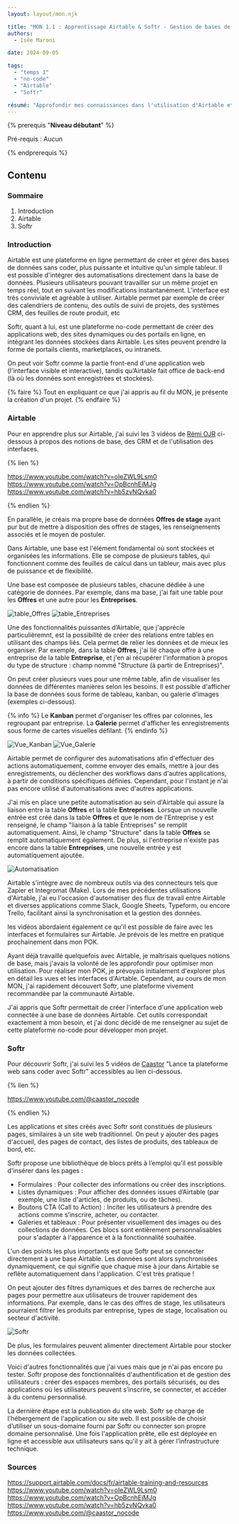 ```yaml
---
layout: layout/mon.njk

title: "MON 1.1 : Apprentissage Airtable & Softr - Gestion de bases de données pour une application web"
authors:
  - Isée Maroni

date: 2024-09-05

tags: 
  - "temps 1"
  - "no-code"
  - "Airtable"
  - "Softr"

résumé: "Approfondir mes connaissances dans l'utilisation d'Airtable et découvrir Softr, en vue de faire une application web liée à la base de donnée (POK 1)."
---
```


{% prerequis "**Niveau débutant**" %}

Pré-requis : Aucun

{% endprerequis %}

## Contenu

### Sommaire
1. Introduction
2. Airtable
3. Softr


### Introduction

Airtable est une plateforme en ligne permettant de créer et gérer des bases de données sans coder, plus puissante et intuitive qu'un simple tableur. Il est possible d'intégrer des automatisations directement dans la base de données. Plusieurs utilisateurs pouvant travailler sur un même projet en temps réel, tout en suivant les modifications instantanément. L'interface est très conviviale et agréable à utiliser. Airtable permet par exemple de créer des calendriers de contenu, des outils de suivi de projets, des systèmes CRM, des feuilles de route produit, etc

Softr, quant à lui, est une plateforme no-code permettant de créer des applications web, des sites dynamiques ou des portails en ligne, en intégrant les données stockées dans Airtable. Les sites peuvent prendre la forme de portails clients, marketplaces, ou intranets.

On peut voir Softr comme la partie front-end d'une application web (l'interface visible et interactive), tandis qu’Airtable fait office de back-end (là où les données sont enregistrées et stockées).

{% faire %}
Tout en expliquant ce que j'ai appris au fil du MON, je présente la création d'un projet.
{% endfaire %}


### Airtable

Pour en apprendre plus sur Airtable, j'ai suivi les 3 vidéos de [Rémi OJR](https://www.youtube.com/@remiojr) ci-dessous à propos des notions de base, des CRM et de l'utilisation des interfaces.

{% lien %}

https://www.youtube.com/watch?v=oIeZWL9Lsm0
https://www.youtube.com/watch?v=OpBcnhEjMJg
https://www.youtube.com/watch?v=hb5zvNQvka0

{% endlien %}

En parallèle, je créais ma propre base de données **Offres de stage** ayant pur but de mettre à disposition des offres de stages, les renseignements associés et le moyen de postuler.

Dans Airtable, une base est l'élément fondamental où sont stockées et organisées les informations. Elle se compose de plusieurs tables, qui fonctionnent comme des feuilles de calcul dans un tableur, mais avec plus de puissance et de flexibilité.

Une base est composée de plusieurs tables, chacune dédiée à une catégorie de données. 
Par exemple, dans ma base, j'ai fait une table pour les **Offres** et une autre pour les **Entreprises**.

![table_Offres](./Airtable_tableOffres.png)
![table_Entreprises](./Airtable_tableEntreprises.png)

Une des fonctionnalités puissantes d’Airtable, que j'apprécie particulièremnt, est la possibilité de créer des relations entre tables en utilisant des champs liés. Cela permet de relier les données et de mieux les organiser. Par exemple, dans la table **Offres**, j'ai lié chaque offre à une entreprise de la table **Entreprise**, et j'en ai récupérer l'information à propos du type de structure : champ nommé "Structure (à partir de Entreprises)".

On peut créer plusieurs vues pour une même table, afin de visualiser les données de différentes manières selon les besoins. Il est possible d'afficher la base de données sous forme de tableau, kanban, ou galerie d'images (exemples ci-dessous).


{% info %}
Le **Kanban** permet d'organiser les offres par colonnes, les regroupant par entreprise.
La **Galerie** permet d'afficher les enregistrements sous forme de cartes visuelles défilant.
{% endinfo %}


![Vue_Kanban](./Airtable_VueKanban.png)
![Vue_Galerie](./Airtable_VueGalerie.png)

Airtable permet de configurer des automatisations afin d'effectuer des actions automatiquement, comme envoyer des emails, mettre à jour des enregistrements, ou déclencher des workflows dans d'autres applications, à partir de conditions spécifiques définies. Cependant, pour l'instant je n'ai pas encore utilisé d'automatisations avec d'autres applications.

J'ai mis en place une petite automatisation au sein d'Airtable qui assure la liaison entre la table **Offres** et la table **Entreprises**. Lorsque un nouvelle entrée est créé dans la table **Offres** et que le nom de l'Entreprise y est renseigné, le champ "liaison à la table Entreprises" se remplit automatiquement. Ainsi, le champ "Structure" dans la table **Offres** se remplit automatiquement également. De plus, si l'entreprise n'existe pas encore dans la table **Entreprises**, une nouvelle entrée y est automatiquement ajoutée. 

![Automatisation](./Airtable_Automatisation.png)

Airtable s'intègre avec de nombreux outils via des connecteurs tels que Zapier et Integromat (Make). Lors de mes précédentes utilisations d'Airtable, j'ai eu l'occasion d'automatiser des flux de travail entre Airtable et diverses applications comme Slack, Google Sheets, Typeform, ou encore Trello, facilitant ainsi la synchronisation et la gestion des données.

les vidéos abordaient également ce qu'il est possible de faire avec les interfaces et formulaires sur Airtable. Je prévois de les mettre en pratique prochainement dans mon POK.


Ayant déjà travaillé quelquefois avec Airtable, je maîtrisais quelques notions de base, mais j'avais la volonté de les approfondir pour optimiser mon utilisation. Pour réaliser mon POK, je prévoyais initialement d'explorer plus en détail les vues et les interfaces d'Airtable. Cependant, au cours de mon MON, j'ai rapidement découvert Softr, une plateforme vivement recommandée par la communauté Airtable. 

J'ai appris que Softr permettait de créer l'interface d'une application web connectée à une base de données Airtable. Cet outils correspondait exactement à mon besoin, et j'ai donc décidé de me renseigner au sujet de cette plateforme no-code pour développer mon projet.


### Softr

Pour découvrir Softr, j'ai suivi les 5 vidéos de [Caastor](https://www.youtube.com/@caastor_nocode) "Lance ta plateforme web sans coder avec Softr" accessibles au lien ci-dessous.

{% lien %}

https://www.youtube.com/@caastor_nocode

{% endlien %}


Les applications et sites créés avec Softr sont constitués de plusieurs pages, similaires à un site web traditionnel. On peut y ajouter des pages d'accueil, des pages de contact, des listes de produits, des tableaux de bord, etc.

Softr propose une bibliothèque de blocs prêts à l’emploi qu'il est possible d'insérer dans les pages :

- Formulaires : Pour collecter des informations ou créer des inscriptions.
- Listes dynamiques : Pour afficher des données issues d’Airtable (par exemple, une liste d'articles, de produits, ou de tâches).
- Boutons CTA (Call to Action) : Inciter les utilisateurs à prendre des actions comme s’inscrire, acheter, ou contacter.
- Galeries et tableaux : Pour présenter visuellement des images ou des collections de données.
Ces blocs sont entièrement personnalisables pour s'adapter à l'apparence et à la fonctionnalité souhaitée.

L'un des points les plus importants est que Softr peut se connecter directement à une base Airtable. Les données sont alors synchronisées dynamiquement, ce qui signifie que chaque mise à jour dans Airtable se reflète automatiquement dans l'application. C'est très pratique !

On peut ajouter des filtres dynamiques et des barres de recherche aux pages pour permettre aux utilisateurs de trouver rapidement des informations. Par exemple, dans le cas des offres de stage, les utilisateurs pourraient filtrer les produits par entreprise, types de stage, localisation ou secteur d'activité. 

![Softr](./Softr_InterfaceList.png)


De plus, les formulaires peuvent alimenter directement Airtable pour stocker les données collectées.

Voici d'autres fonctionnalités que j'ai vues mais que je n'ai pas encore pu tester.
Softr propose des fonctionnalités d'authentification et de gestion des utilisateurs : créer des espaces membres, des portails sécurisés, ou des applications où les utilisateurs peuvent s’inscrire, se connecter, et accéder à du contenu personnalisé. 

La dernière étape est la publication du site web. Softr se charge de l'hébergement de l'application ou site web. Il est possible de choisir d’utiliser un sous-domaine fourni par Softr ou connecter son propre domaine personnalisé. Une fois l'application prête, elle est déployée en ligne et accessible aux utilisateurs sans qu'il y ait à gérer l’infrastructure technique.



### Sources
https://support.airtable.com/docs/fr/airtable-training-and-resources
https://www.youtube.com/watch?v=oIeZWL9Lsm0
https://www.youtube.com/watch?v=OpBcnhEjMJg
https://www.youtube.com/watch?v=hb5zvNQvka0
https://www.youtube.com/@caastor_nocode
